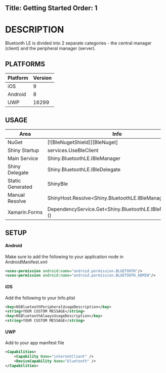 Title: Getting Started
Order: 1
---

# DESCRIPTION

Bluetooth LE is divided into 2 separate categories - the central manager (client) and the peripheral manager (server). 


## PLATFORMS

|Platform|Version|
|--------|-------|
|iOS|9|
|Android|8|
|UWP|16299|

## USAGE

|Area|Info|
|----|----|
|NuGet| [![BleNugetShield]][BleNuget] |
|Shiny Startup|services.UseBleClient|
|Main Service|Shiny.BluetoothLE.IBleManager|
|Shiny Delegate|Shiny.BluetoothLE.IBleDelegate|
|Static Generated|ShinyBle|
|Manual Resolve|ShinyHost.Resolve<Shiny.BluetoothLE.IBleManager>()|
|Xamarin.Forms|DependencyService.Get<Shiny.BluetoothLE.IBleManager>>()|


## SETUP

#### Android
Make sure to add the following to your application node in AndroidManifest.xml
```xml
<uses-permission android:name="android.permission.BLUETOOTH"/>
<uses-permission android:name="android.permission.BLUETOOTH_ADMIN"/>
```


#### iOS
Add the following to your Info.plist
```xml
<key>NSBluetoothPeripheralUsageDescription</key>
<string>YOUR CUSTOM MESSAGE</string>
<key>NSBluetoothAlwaysUsageDescription</key>
<string>YOUR CUSTOM MESSAGE</string>
```

#### UWP
Add to your app manifest file
```xml
<Capabilities>
    <Capability Name="internetClient" />
    <DeviceCapability Name="bluetooth" />
</Capabilities>
```


